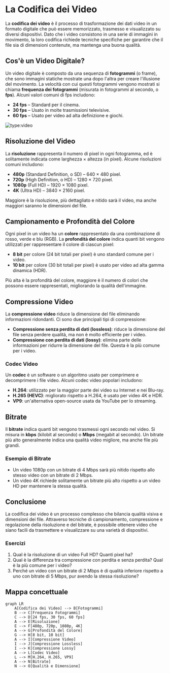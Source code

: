 # La Codifica dei Video

La **codifica dei video** è il processo di trasformazione dei dati video in un formato digitale che può essere memorizzato, trasmesso e visualizzato su diversi dispositivi. Dato che i video consistono in una serie di immagini in movimento, la loro codifica richiede tecniche specifiche per garantire che il file sia di dimensioni contenute, ma mantenga una buona qualità.

## Cos'è un Video Digitale?

Un video digitale è composto da una sequenza di **fotogrammi** (o frame), che sono immagini statiche mostrate una dopo l'altra per creare l'illusione del movimento. La velocità con cui questi fotogrammi vengono mostrati si chiama **frequenza dei fotogrammi** (misurata in fotogrammi al secondo, o **fps**). Alcuni valori comuni di fps includono:

* **24 fps** – Standard per il cinema.
* **30 fps** – Usato in molte trasmissioni televisive.
* **60 fps** – Usato per video ad alta definizione e giochi.

![type:video](https://www.youtube.com/embed/3UXyKoT-cog?si=B4ygkcEtQrV-NVfu)

## Risoluzione del Video

La **risoluzione** rappresenta il numero di pixel in ogni fotogramma, ed è solitamente indicata come larghezza × altezza (in pixel). Alcune risoluzioni comuni includono:

* **480p** (Standard Definition, o SD) – 640 × 480 pixel.
* **720p** (High Definition, o HD) – 1280 × 720 pixel.
* **1080p** (Full HD) – 1920 × 1080 pixel.
* **4K** (Ultra HD) – 3840 × 2160 pixel.

Maggiore è la risoluzione, più dettagliato e nitido sarà il video, ma anche maggiori saranno le dimensioni del file.

## Campionamento e Profondità del Colore

Ogni pixel in un video ha un **colore** rappresentato da una combinazione di rosso, verde e blu (RGB). La **profondità del colore** indica quanti bit vengono utilizzati per rappresentare il colore di ciascun pixel:

* **8 bit** per colore (24 bit totali per pixel) è uno standard comune per i video.
* **10 bit** per colore (30 bit totali per pixel) è usato per video ad alta gamma dinamica (HDR).

Più alta è la profondità del colore, maggiore è il numero di colori che possono essere rappresentati, migliorando la qualità dell'immagine.

## Compressione Video

La **compressione video** riduce la dimensione del file eliminando informazioni ridondanti. Ci sono due principali tipi di compressione:

* **Compressione senza perdita di dati (lossless)**: riduce la dimensione del file senza perdere qualità, ma non è molto efficiente per i video.
* **Compressione con perdita di dati (lossy)**: elimina parte delle informazioni per ridurre la dimensione del file. Questa è la più comune per i video.

### Codec Video

Un **codec** è un software o un algoritmo usato per comprimere e decomprimere i file video. Alcuni codec video popolari includono:

* **H.264**: utilizzato per la maggior parte dei video su Internet e nei Blu-ray.
* **H.265 (HEVC)**: migliorato rispetto a H.264, è usato per video 4K e HDR.
* **VP9**: un'alternativa open-source usata da YouTube per lo streaming.

## Bitrate

Il **bitrate** indica quanti bit vengono trasmessi ogni secondo nel video. Si misura in **kbps** (kilobit al secondo) o **Mbps** (megabit al secondo). Un bitrate più alto generalmente indica una qualità video migliore, ma anche file più grandi.

### Esempio di Bitrate

* Un video 1080p con un bitrate di 4 Mbps sarà più nitido rispetto allo stesso video con un bitrate di 2 Mbps.
* Un video 4K richiede solitamente un bitrate più alto rispetto a un video HD per mantenere la stessa qualità.

## Conclusione

La codifica dei video è un processo complesso che bilancia qualità visiva e dimensioni dei file. Attraverso tecniche di campionamento, compressione e regolazione della risoluzione e del bitrate, è possibile ottenere video che siano facili da trasmettere e visualizzare su una varietà di dispositivi.

### Esercizi

1. Qual è la risoluzione di un video Full HD? Quanti pixel ha?
2. Qual è la differenza tra compressione con perdita e senza perdita? Qual è la più comune per i video?
3. Perché un video con un bitrate di 2 Mbps è di qualità inferiore rispetto a uno con bitrate di 5 Mbps, pur avendo la stessa risoluzione?

## Mappa concettuale

```mermaid
graph LR
    A[Codifica dei Video] --> B[Fotogrammi]
    B --> C[Frequenza Fotogrammi]
    C --> D[24 fps, 30 fps, 60 fps]
    A --> E[Risoluzione]
    E --> F[480p, 720p, 1080p, 4K]
    A --> G[Profondità del Colore]
    G --> H[8 bit, 10 bit]
    A --> I[Compressione Video]
    I --> J[Compressione Lossless]
    I --> K[Compressione Lossy]
    A --> L[Codec Video]
    L --> M[H.264, H.265, VP9]
    A --> N[Bitrate]
    N --> O[Qualità e Dimensione]
```
